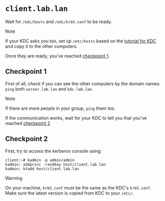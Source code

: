 # `client.lab.lan`

Wait for `/edc/hosts` and `/edc/krb5.conf` to be ready.

> [!NOTE]
> If your KDC asks you too, set up `/etc/hosts` based on the [tutorial for KDC](KDC.md)
and copy it to the other computers.

Once they are ready, you've reached [checkpoint 1](#checkpoint-1).

## Checkpoint 1

First of all, check if you can see the other computers by the domain names:
`ping` both `server.lab.lan` and `kdc.lab.lan`.

> [!NOTE]
> If there are more people in your group, `ping` them too.

If the communication works, wait for your KDC to tell you that you've reached [checkpoint 2](#checkpoint-2)

## Checkpoint 2

First, try to access the kerberos console using:
```console
client:~# kadmin -p admin/admin
kadmin: addprinc -randkey host/client.lab.lan
kadmin: ktadd host/client.lab.lan
```

> [!WARNING]
> On your machine, `krb5.conf` must be the same as the KDC's `krb5.conf`.
> Make sure the latest version is copied from KDC to your `/etc/`.
